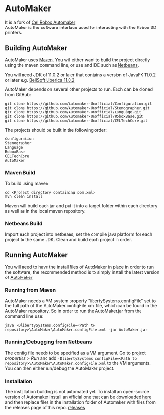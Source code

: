 # AutoMaker
It is a fork of [Cel Robox Automaker](https://github.com/celsworthy/AutoMaker)  
AutoMaker is the software interface used for interacting with the Robox 3D printers.
## Building AutoMaker
AutoMaker uses [Maven](http://maven.apache.org/download.cgi). You will either want to build the project directly using the maven command line, or use and IDE such as [Netbeans](http://netbeans.apache.org/download/index.html).

You will need JDK of 11.0.2 or later that contains a version of JavaFX 11.0.2 or later e.g. [BellSoft Liberica 11.0.2](https://bell-sw.com/pages/java-11.0.2/)

AutoMaker depends on several other projects to run. Each can be cloned from GitHub:

	git clone https://github.com/Automaker-Unofficial/Configuration.git
	git clone https://github.com/Automaker-Unofficial/Stenographer.git
	git clone https://github.com/Automaker-Unofficial/Language.git
	git clone https://github.com/Automaker-Unofficial/RoboxBase.git
	git clone https://github.com/Automaker-Unofficial/CELTechCore.git
	
The projects should be built in the following order:

	Configuration
	Stenographer
	Language
	RoboxBase
	CELTechCore
	AutoMaker

### Maven Build
To build using maven
	
	cd <Project directory containing pom.xml>
	mvn clean install

Maven will build each jar and put it into a target folder within each directory as well as in the local maven repository.

### Netbeans Build
Import each project into netbeans, set the compile java platform for each project to the same JDK. Clean and build each project in order.

## Running AutoMaker
You will need to have the install files of AutoMaker in place in order to run the software, the recommended method is to simply install the latest version of [AutoMaker](http://cel-robox.com/downloads)

### Running from Maven
AutoMaker needs a VM system property "libertySystems.configFile" set to the full path of the AutoMaker.configFile.xml file, which can be found in the AutoMaker repository. So in order to run the AutoMaker.jar from the command line use:
 
	java -DlibertySystems.configFile=<Path to repository>\AutoMaker\AutoMaker.configFile.xml -jar AutoMaker.jar

### Running/Debugging from Netbeans
The config file needs to be specified as a VM argument. Go to project *properties > Run* and add ```-DlibertySystems.configFile=<Path to repository>\AutoMaker\AutoMaker.configFile.xml``` to the VM arguments. You can then either run/debug the AutoMaker project.

### Installation

The installation building is not automated yet. To install an open-source version of Automaker install an official one that can be downloaded [here](https://cel-robox.com/downloads) and then replace files in the installation folder of Automaker with files from the releases page of this repo. [releases](https://github.com/Automaker-Unofficial/AutoMaker/releases)
